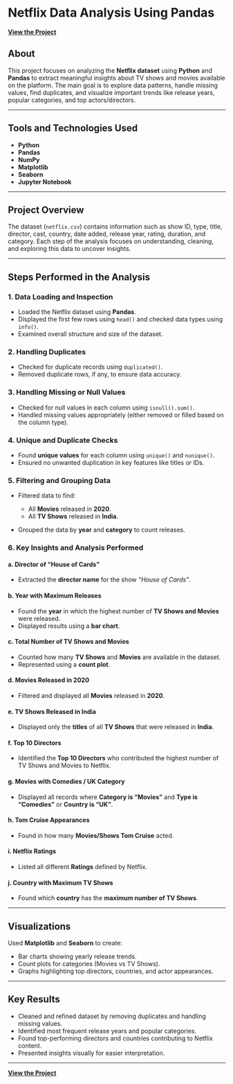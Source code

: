 # Netflix Data Analysis Using Pandas

**[View the Project](https://github.com/Dharani1202/Netflix-Data-Analysis-using---Pandas)**

## About

This project focuses on analyzing the **Netflix dataset** using **Python** and **Pandas** to extract meaningful insights about TV shows and movies available on the platform.
The main goal is to explore data patterns, handle missing values, find duplicates, and visualize important trends like release years, popular categories, and top actors/directors.

---

## Tools and Technologies Used

* **Python**
* **Pandas**
* **NumPy**
* **Matplotlib**
* **Seaborn**
* **Jupyter Notebook**

---

## Project Overview

The dataset (`netflix.csv`) contains information such as show ID, type, title, director, cast, country, date added, release year, rating, duration, and category.
Each step of the analysis focuses on understanding, cleaning, and exploring this data to uncover insights.

---

## Steps Performed in the Analysis

### 1. Data Loading and Inspection

* Loaded the Netflix dataset using **Pandas**.
* Displayed the first few rows using `head()` and checked data types using `info()`.
* Examined overall structure and size of the dataset.

### 2. Handling Duplicates

* Checked for duplicate records using `duplicated()`.
* Removed duplicate rows, if any, to ensure data accuracy.

### 3. Handling Missing or Null Values

* Checked for null values in each column using `isnull().sum()`.
* Handled missing values appropriately (either removed or filled based on the column type).

### 4. Unique and Duplicate Checks

* Found **unique values** for each column using `unique()` and `nunique()`.
* Ensured no unwanted duplication in key features like titles or IDs.

### 5. Filtering and Grouping Data

* Filtered data to find:

  * All **Movies** released in **2020**.
  * All **TV Shows** released in **India**.
* Grouped the data by **year** and **category** to count releases.

### 6. Key Insights and Analysis Performed

#### a. Director of “House of Cards”

* Extracted the **director name** for the show *“House of Cards”*.

#### b. Year with Maximum Releases

* Found the **year** in which the highest number of **TV Shows and Movies** were released.
* Displayed results using a **bar chart**.

#### c. Total Number of TV Shows and Movies

* Counted how many **TV Shows** and **Movies** are available in the dataset.
* Represented using a **count plot**.

#### d. Movies Released in 2020

* Filtered and displayed all **Movies** released in **2020**.

#### e. TV Shows Released in India

* Displayed only the **titles** of all **TV Shows** that were released in **India**.

#### f. Top 10 Directors

* Identified the **Top 10 Directors** who contributed the highest number of TV Shows and Movies to Netflix.

#### g. Movies with Comedies / UK Category

* Displayed all records where **Category is “Movies”** and **Type is “Comedies”** or **Country is “UK”**.

#### h. Tom Cruise Appearances

* Found in how many **Movies/Shows Tom Cruise** acted.

#### i. Netflix Ratings

* Listed all different **Ratings** defined by Netflix.

#### j. Country with Maximum TV Shows

* Found which **country** has the **maximum number of TV Shows**.

---

## Visualizations

Used **Matplotlib** and **Seaborn** to create:

* Bar charts showing yearly release trends.
* Count plots for categories (Movies vs TV Shows).
* Graphs highlighting top directors, countries, and actor appearances.

---

## Key Results

* Cleaned and refined dataset by removing duplicates and handling missing values.
* Identified most frequent release years and popular categories.
* Found top-performing directors and countries contributing to Netflix content.
* Presented insights visually for easier interpretation.

---

**[View the Project](https://github.com/Dharani1202/Netflix-Data-Analysis-using---Pandas)**



